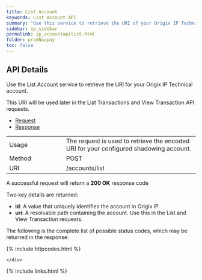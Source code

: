 ```yaml
---
title: List Account
keywords: List Account API
summary: "Use this service to retrieve the URI of your Origix IP Technical Account (or Shadow Account). This is required for subsequent calls to other Account services."
sidebar: ip_sidebar
permalink: ip_accountapilist.html
folder: prodNuapay
toc: false
---
```


## API Details

Use the List Account service to retrieve the URI for your Origix IP Technical account.

This URI will be used later in the List Transactions and View Transaction API requests.



<ul id="profileTabs" class="nav nav-tabs">
    <li class="active"><a href="#profile" data-toggle="tab">Request</a></li>
    <li><a href="#about" data-toggle="tab">Response</a></li>
   
</ul>
  <div class="tab-content">
<div role="tabpanel" class="tab-pane active" id="profile">


  <table>
<colgroup>
<col width="30%" />
<col width="90%" />
</colgroup>

<tbody>
<tr>
<td markdown="span">Usage</td>
<td markdown="span">The request is used to retrieve the encoded URI for your configured shadowing account.</td>
</tr>
<tr>
<td markdown="span">Method</td>
<td markdown="span"><span class="label label-info">POST </span>
</td>
</tr>
<tr>
<td markdown="span">URI</td>
<td markdown="span">/accounts/list
</td>
</tr>
</tbody>
</table>



</div>

<div role="tabpanel" class="tab-pane" id="about">
<p>A successful request will return a <b>200 OK</b> response code</p>
Two key details are returned:
<ul>
<li><b>id</b>: A value that uniquely identifies the account in Origix IP.</li>
<li><b>uri</b>: A resolvable path containing the account. Use this in the List and View Transaction requests.</li>
</ul>

<p>The following is the complete list of possible status codes, which may be returned in the response:</p>
    {% include httpcodes.html %}
    
 
    </div>


</div>



{% include links.html %}
